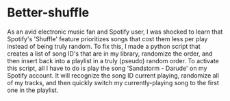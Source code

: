 # Better-shuffle
As an avid electronic music fan and Spotify user, I was shocked to learn that Spotify's 'Shuffle' feature prioritizes songs that cost them less per play instead of being truly random. To fix this, I made a python script that creates a list of song ID's that are in my library, randomize the order, and then insert back into a playlist in a truly (pseudo) random order. To activate this script, all I have to do is play the song 'Sandstorm - Darude' on my Spotify account. It will recognize the song ID current playing, randomize all of my tracks, and then quickly switch my currently-playing song to the first one in the playlist.
